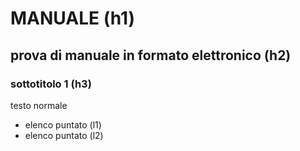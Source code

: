 # MANUALE (h1)

## prova di manuale in formato elettronico (h2)

### sottotitolo 1 (h3)

testo normale

* elenco puntato (l1)
 * elenco puntato (l2)
 

